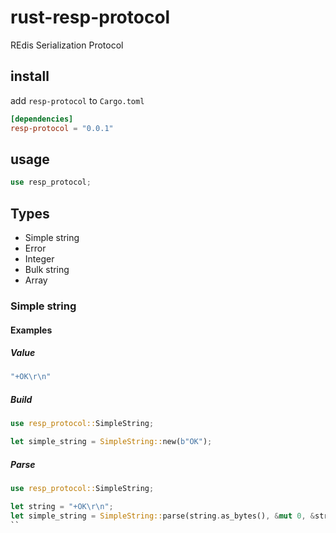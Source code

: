 # rust-resp-protocol

REdis Serialization Protocol

## install

add `resp-protocol` to `Cargo.toml`
``` toml
[dependencies]
resp-protocol = "0.0.1"
```

## usage

``` rust
use resp_protocol;
```

## Types
* Simple string
* Error
* Integer
* Bulk string
* Array

### Simple string

#### Examples

##### Value

``` rust
"+OK\r\n"
```

##### Build

``` rust
use resp_protocol::SimpleString;

let simple_string = SimpleString::new(b"OK");
```

##### Parse

``` rust
use resp_protocol::SimpleString;

let string = "+OK\r\n";
let simple_string = SimpleString::parse(string.as_bytes(), &mut 0, &string.len()).unwrap();
``